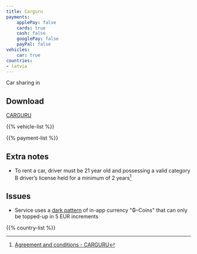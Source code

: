 ```yaml
---
title: Carguru
payments:
    applePay: false
    cards: true
    cash: false
    googlePay: false
    payPal: false
vehicles:
    car: true
countries:
- latvia
---
```


Car sharing in [](/countries/latvia)

## Download

[CARGURU](https://carguru.lv)

{{% vehicle-list %}}

{{% payment-list %}}

## Extra notes

- To rent a car, driver must be 21 year old and possessing a valid category B driver’s license held for a minimum of 2 years[^1]

## Issues

- Service uses a [dark pattern](https://www.darkpattern.games/pattern/16/premium-currency.html) of in-app currency "₲–Coins" that can only be topped-up in 5 EUR increments

{{% country-list %}}

[^1]: [Agreement and conditions - CARGURU](https://carguru.lv/docs/legal/b2cterms-en.pdf)
